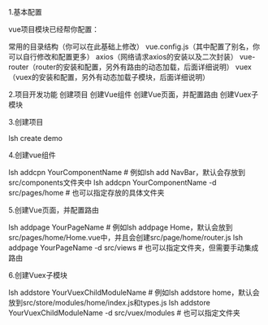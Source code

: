 1.基本配置

vue项目模块已经帮你配置：

常用的目录结构（你可以在此基础上修改）
vue.config.js（其中配置了别名，你可以自行修改和配置更多）
axios（网络请求axios的安装以及二次封装）
vue-router（router的安装和配置，另外有路由的动态加载，后面详细说明）
vuex（vuex的安装和配置，另外有动态加载子模块，后面详细说明）

2.项目开发功能
创建项目
创建Vue组件
创建Vue页面，并配置路由
创建Vuex子模块

3.创建项目

lsh create demo

4.创建vue组件

lsh addcpn YourComponentName # 例如lsh add NavBar，默认会存放到src/components文件夹中 
lsh addcpn YourComponentName -d src/pages/home # 也可以指定存放的具体文件夹 

5.创建Vue页面，并配置路由

lsh addpage YourPageName # 例如lsh addpage Home，默认会放到src/pages/home/Home.vue中，并且会创建src/page/home/router.js 
lsh addpage YourPageName -d src/views # 也可以指定文件夹，但需要手动集成路由 

6.创建Vuex子模块

lsh addstore YourVuexChildModuleName # 例如lsh addstore home，默认会放到src/store/modules/home/index.js和types.js 
lsh addstore YourVuexChildModuleName -d src/vuex/modules # 也可以指定文件夹 